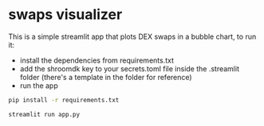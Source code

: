 # swaps visualizer

This is a simple streamlit app that plots DEX swaps in a bubble chart, to run it:
- install the dependencies from requirements.txt
- add the shroomdk key to your secrets.toml file inside the .streamlit folder (there's a template in the folder for reference)
- run the app

```bash
pip install -r requirements.txt
```

```bash
streamlit run app.py
```